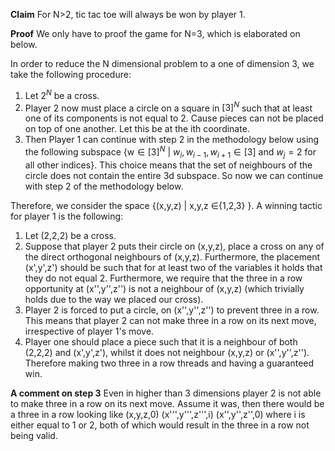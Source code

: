 **Claim** For N>2, tic tac toe will always be won by player 1.

**Proof**
We only have to proof the game for N=3, which is elaborated on below.


In order to reduce the N dimensional problem to a one of dimension 3, we take the following procedure:

1. Let $2^N$ be a cross.
2. Player 2 now must place a circle on a square in $[3]^N$ such that at least one of its components is not equal to 2. Cause pieces can not be placed on top of one another. Let this be at the ith coordinate. 
3. Then Player 1 can continue with step 2 in the methodology below using the following subspace {w$\in [3]^N$ | $w_i, w_{i-1}, w_{i+1}\in [3]$ and $w_j = 2$ for all other indices}. This choice means that the set of neighbours of the circle does not contain the entire 3d subspace. So now we can continue with step 2 of the methodology below. 




Therefore, we consider the space {(x,y,z) | x,y,z $\in${1,2,3} }. A winning tactic for player 1 is the following:

1. Let (2,2,2) be a cross.
2. Suppose that player 2 puts their circle on (x,y,z), place a cross on any of the direct orthogonal neighbours of (x,y,z). Furthermore, the placement (x',y',z') should be such that for at least two of the variables it holds that they do not equal 2. Furthermore, we require that the three in a row opportunity at (x'',y'',z'') is not a neighbour of (x,y,z) (which trivially holds due to the way we placed our cross).
3. Player 2 is forced to put a circle, on (x'',y'',z'') to prevent three in a row. This means that player 2 can not make three in a row on its next move, irrespective of player 1's move.
4. Player one should place a piece such that it is a neighbour of both (2,2,2) and (x',y',z'), whilst it does not neighbour (x,y,z) or (x'',y'',z''). Therefore making two three in a row threads and having a guaranteed win.


**A comment on step 3**
Even in higher than 3 dimensions player 2 is not able to make three in a row on its next move. Assume it was, then there would be a three in a row looking like (x,y,z,0) (x''',y''',z''',i) (x'',y'',z'',0) where i is either equal to 1 or 2, both of which would result in the three in a row not being valid. 
